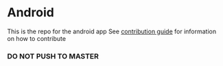 # Android
This is the repo for the android app
See [contribution guide](CONTRIBUTING.md) for information on how to contribute
### DO NOT PUSH TO MASTER

